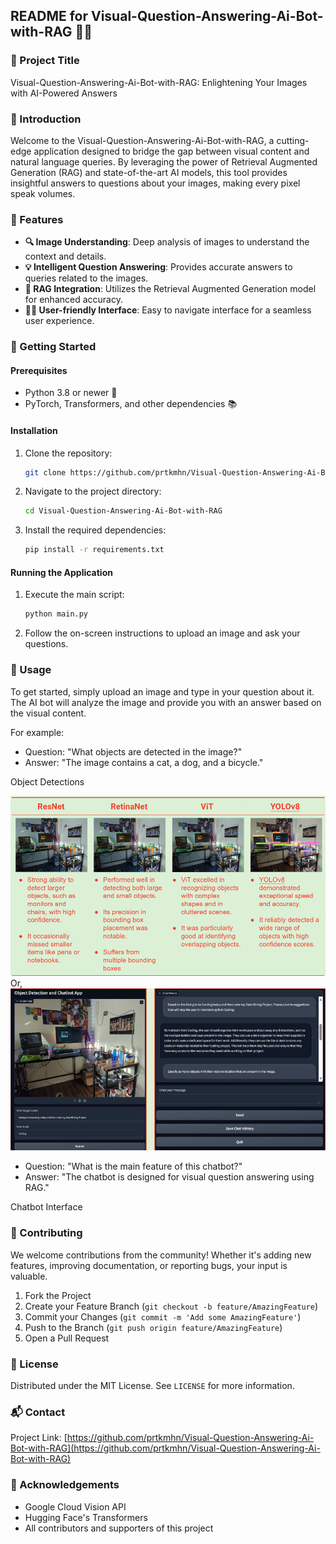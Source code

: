 
## README for Visual-Question-Answering-Ai-Bot-with-RAG 🤖👀

### 🌈 Project Title
Visual-Question-Answering-Ai-Bot-with-RAG: Enlightening Your Images with AI-Powered Answers

### 🚀 Introduction
Welcome to the Visual-Question-Answering-Ai-Bot-with-RAG, a cutting-edge application designed to bridge the gap between visual content and natural language queries. By leveraging the power of Retrieval Augmented Generation (RAG) and state-of-the-art AI models, this tool provides insightful answers to questions about your images, making every pixel speak volumes.

### 🌟 Features
- **🔍 Image Understanding**: Deep analysis of images to understand the context and details.
- **💡 Intelligent Question Answering**: Provides accurate answers to queries related to the images.
- **🤖 RAG Integration**: Utilizes the Retrieval Augmented Generation model for enhanced accuracy.
- **👩‍💻 User-friendly Interface**: Easy to navigate interface for a seamless user experience.

### 🎨 Getting Started

#### Prerequisites
- Python 3.8  or newer 🐍
- PyTorch, Transformers, and other dependencies 📚

#### Installation
1. Clone the repository:
   ```bash
   git clone https://github.com/prtkmhn/Visual-Question-Answering-Ai-Bot-with-RAG.git
   ```
2. Navigate to the project directory:
   ```bash
   cd Visual-Question-Answering-Ai-Bot-with-RAG
   ```
3. Install the required dependencies:
   ```bash
   pip install -r requirements.txt
   ```

#### Running the Application
1. Execute the main script:
   ```bash
   python main.py
   ```
2. Follow the on-screen instructions to upload an image and ask your questions.

### 📸 Usage
To get started, simply upload an image and type in your question about it. The AI bot will analyze the image and provide you with an answer based on the visual content.

For example:


- Question: "What objects are detected in the image?"
- Answer: "The image contains a cat, a dog, and a bicycle."

Object Detections 

![alt text](https://github.com/prtkmhn/Visual-Question-Answering-Ai-Bot-with-RAG/blob/main/ObjectDetections.png)
Or,
![alt text](https://github.com/prtkmhn/Visual-Question-Answering-Ai-Bot-with-RAG/blob/main/chatbot.png)

- Question: "What is the main feature of this chatbot?"
- Answer: "The chatbot is designed for visual question answering using RAG."

Chatbot Interface

### 🤝 Contributing
We welcome contributions from the community! Whether it's adding new features, improving documentation, or reporting bugs, your input is valuable.

1. Fork the Project
2. Create your Feature Branch (`git checkout -b feature/AmazingFeature`)
3. Commit your Changes (`git commit -m 'Add some AmazingFeature'`)
4. Push to the Branch (`git push origin feature/AmazingFeature`)
5. Open a Pull Request

### 📜 License
Distributed under the MIT License. See `LICENSE` for more information.

### 📬 Contact
Project Link: [https://github.com/prtkmhn/Visual-Question-Answering-Ai-Bot-with-RAG](https://github.com/prtkmhn/Visual-Question-Answering-Ai-Bot-with-RAG)

### 🙏 Acknowledgements
- Google Cloud Vision API
- Hugging Face's Transformers
- All contributors and supporters of this project

